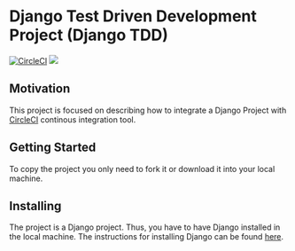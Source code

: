 # Django Test Driven Development Project (Django TDD)

[![CircleCI](https://circleci.com/gh/UDL-EPS-ModelProcess/DjangoTDD.svg?style=shield&circle)](https://circleci.com/gh/UDL-EPS-ModelProcess/DjangoTDD)
<a href="https://zenhub.com"><img src="https://cdn.rawgit.com/ZenHubIO/support/master/zenhub-badge.svg"></a>

## Motivation
This project is focused on describing how to integrate a Django Project
with [CircleCI](https://circleci.com/) continous integration tool.

## Getting Started

To copy the project you only need to fork it or download it into your local
machine.

## Installing

The project is a Django project. Thus, you have to have Django installed in the
local machine. The instructions for installing Django can be found [here](https://docs.djangoproject.com/en/1.11/).








